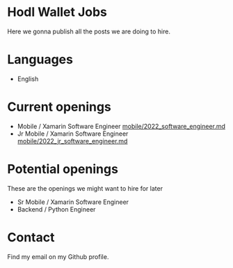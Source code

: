 # Hodl Wallet Jobs

Here we gonna publish all the posts we are doing to hire.

# Languages

- English

# Current openings

- Mobile / Xamarin Software Engineer [mobile/2022_software_engineer.md](mobile/2022_software_engineer.md)
- Jr Mobile / Xamarin Software Engineer [mobile/2022_jr_software_engineer.md](mobile/2022_jr_software_engineer.md)

# Potential openings

These are the openings we might want to hire for later

- Sr Mobile / Xamarin Software Engineer
- Backend / Python Engineer

# Contact

Find my email on my Github profile.
